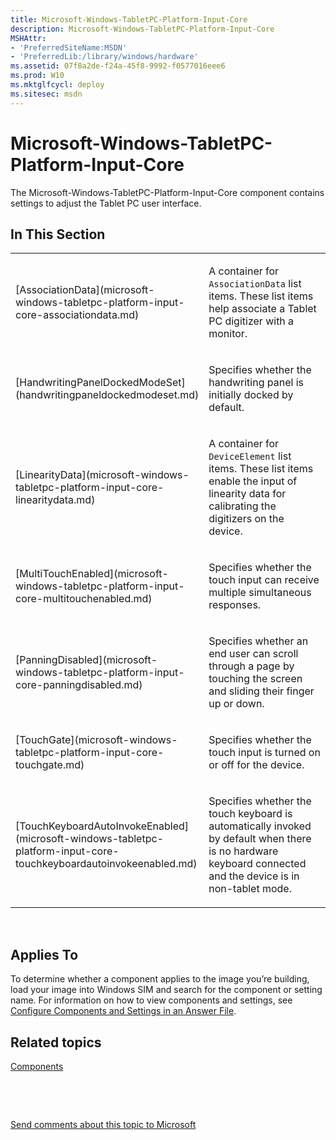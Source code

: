 ```yaml
---
title: Microsoft-Windows-TabletPC-Platform-Input-Core
description: Microsoft-Windows-TabletPC-Platform-Input-Core
MSHAttr:
- 'PreferredSiteName:MSDN'
- 'PreferredLib:/library/windows/hardware'
ms.assetid: 07f8a2de-f24a-45f8-9992-f0577016eee6
ms.prod: W10
ms.mktglfcycl: deploy
ms.sitesec: msdn
---
```


# Microsoft-Windows-TabletPC-Platform-Input-Core


The Microsoft-Windows-TabletPC-Platform-Input-Core component contains settings to adjust the Tablet PC user interface.

## In This Section


<table>
<colgroup>
<col width="50%" />
<col width="50%" />
</colgroup>
<tbody>
<tr class="odd">
<td><p>[AssociationData](microsoft-windows-tabletpc-platform-input-core-associationdata.md)</p></td>
<td><p>A container for <code>AssociationData</code> list items. These list items help associate a Tablet PC digitizer with a monitor.</p></td>
</tr>
<tr class="even">
<td><p>[HandwritingPanelDockedModeSet](handwritingpaneldockedmodeset.md)</p></td>
<td><p>Specifies whether the handwriting panel is initially docked by default.</p></td>
</tr>
<tr class="odd">
<td><p>[LinearityData](microsoft-windows-tabletpc-platform-input-core-linearitydata.md)</p></td>
<td><p>A container for <code>DeviceElement</code> list items. These list items enable the input of linearity data for calibrating the digitizers on the device.</p></td>
</tr>
<tr class="even">
<td><p>[MultiTouchEnabled](microsoft-windows-tabletpc-platform-input-core-multitouchenabled.md)</p></td>
<td><p>Specifies whether the touch input can receive multiple simultaneous responses.</p></td>
</tr>
<tr class="odd">
<td><p>[PanningDisabled](microsoft-windows-tabletpc-platform-input-core-panningdisabled.md)</p></td>
<td><p>Specifies whether an end user can scroll through a page by touching the screen and sliding their finger up or down.</p></td>
</tr>
<tr class="even">
<td><p>[TouchGate](microsoft-windows-tabletpc-platform-input-core-touchgate.md)</p></td>
<td><p>Specifies whether the touch input is turned on or off for the device.</p></td>
</tr>
<tr class="odd">
<td><p>[TouchKeyboardAutoInvokeEnabled](microsoft-windows-tabletpc-platform-input-core-touchkeyboardautoinvokeenabled.md)</p></td>
<td><p>Specifies whether the touch keyboard is automatically invoked by default when there is no hardware keyboard connected and the device is in non-tablet mode.</p></td>
</tr>
</tbody>
</table>

 

## Applies To


To determine whether a component applies to the image you’re building, load your image into Windows SIM and search for the component or setting name. For information on how to view components and settings, see [Configure Components and Settings in an Answer File](https://msdn.microsoft.com/library/windows/hardware/dn915078).

## Related topics


[Components](components-b-unattend.md)

 

 

[Send comments about this topic to Microsoft](mailto:wsddocfb@microsoft.com?subject=Documentation%20feedback%20%5Bp_unattend\p_unattend%5D:%20Microsoft-Windows-TabletPC-Platform-Input-Core%20%20RELEASE:%20%2810/3/2016%29&body=%0A%0APRIVACY%20STATEMENT%0A%0AWe%20use%20your%20feedback%20to%20improve%20the%20documentation.%20We%20don't%20use%20your%20email%20address%20for%20any%20other%20purpose,%20and%20we'll%20remove%20your%20email%20address%20from%20our%20system%20after%20the%20issue%20that%20you're%20reporting%20is%20fixed.%20While%20we're%20working%20to%20fix%20this%20issue,%20we%20might%20send%20you%20an%20email%20message%20to%20ask%20for%20more%20info.%20Later,%20we%20might%20also%20send%20you%20an%20email%20message%20to%20let%20you%20know%20that%20we've%20addressed%20your%20feedback.%0A%0AFor%20more%20info%20about%20Microsoft's%20privacy%20policy,%20see%20http://privacy.microsoft.com/default.aspx. "Send comments about this topic to Microsoft")





